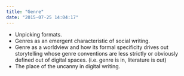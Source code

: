 ```yaml
---
title: "Genre"
date: "2015-07-25 14:04:17"
---
```


-   Unpicking formats.
-   Genres as an emergent characteristic of social writing.
-   Genre as a worldview and how its formal specificity drives out
    storytelling whose genre conventions are less strictly or obviously
    defined out of digital spaces. (i.e. genre is in, literature is out)
-   The place of the uncanny in digital writing.
